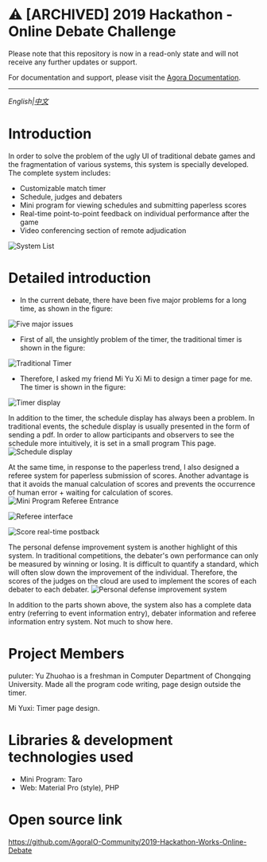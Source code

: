 # ⚠️ [ARCHIVED] 2019 Hackathon - Online Debate Challenge
Please note that this repository is now in a read-only state and will not receive any further updates or support.

For documentation and support, please visit the [Agora Documentation](https://docs.agora.io/en/).

---
*English|[中文](README.ZH.md)*

# Introduction
In order to solve the problem of the ugly UI of traditional debate games and the fragmentation of various systems, this system is specially developed.
The complete system includes:
* Customizable match timer
* Schedule, judges and debaters
* Mini program for viewing schedules and submitting paperless scores
* Real-time point-to-point feedback on individual performance after the game
* Video conferencing section of remote adjudication

![System List](http://q5vnkmxjg.bkt.clouddn.com/系统一览.png)

# Detailed introduction
* In the current debate, there have been five major problems for a long time, as shown in the figure:

![Five major issues](http://q5vnkmxjg.bkt.clouddn.com/无大问题.png)
* First of all, the unsightly problem of the timer, the traditional timer is shown in the figure:

![Traditional Timer](http://q5vnkmxjg.bkt.clouddn.com/传统计时器.png)
* Therefore, I asked my friend Mi Yu Xi Mi to design a timer page for me. The timer is shown in the figure:

![Timer display](http://q5vnkmxjg.bkt.clouddn.com/计时器展示.png)

In addition to the timer, the schedule display has always been a problem. In traditional events, the schedule display is usually presented in the form of sending a pdf. In order to allow participants and observers to see the schedule more intuitively, it is set in a small program This page.
![Schedule display](http://q5vnkmxjg.bkt.clouddn.com/日程展示.png)

At the same time, in response to the paperless trend, I also designed a referee system for paperless submission of scores. Another advantage is that it avoids the manual calculation of scores and prevents the occurrence of human error + waiting for calculation of scores.
![Mini Program Referee Entrance](http://q5vnkmxjg.bkt.clouddn.com/裁决部分.png)

![Referee interface](http://q5vnkmxjg.bkt.clouddn.com/裁判2.png)

![Score real-time postback](http://q5vnkmxjg.bkt.clouddn.com/个人辩力提升系统.png)

The personal defense improvement system is another highlight of this system. In traditional competitions, the debater's own performance can only be measured by winning or losing. It is difficult to quantify a standard, which will often slow down the improvement of the individual. Therefore, the scores of the judges on the cloud are used to implement the scores of each debater to each debater.
![Personal defense improvement system](http://q5vnkmxjg.bkt.clouddn.com/远程比赛.png)

In addition to the parts shown above, the system also has a complete data entry (referring to event information entry), debater information and referee information entry system. Not much to show here.

# Project Members
puluter:
Yu Zhuohao is a freshman in Computer Department of Chongqing University.
Made all the program code writing, page design outside the timer.

Mi Yuxi:
Timer page design.

# Libraries & development technologies used
* Mini Program: Taro
* Web: Material Pro (style), PHP

# Open source link
https://github.com/AgoraIO-Community/2019-Hackathon-Works-Online-Debate
